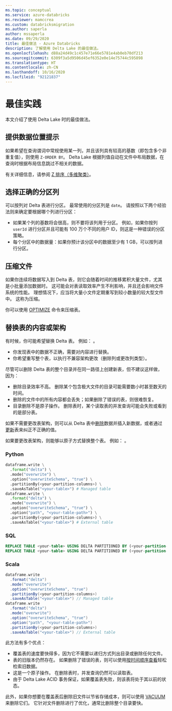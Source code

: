```yaml
---
ms.topic: conceptual
ms.service: azure-databricks
ms.reviewer: mamccrea
ms.custom: databricksmigration
ms.author: saperla
author: mssaperla
ms.date: 09/29/2020
title: 最佳做法 - Azure Databricks
description: 了解使用 Delta Lake 的最佳做法。
ms.openlocfilehash: d88a24d49c1c457e71e66e5781e4ab0eb70df213
ms.sourcegitcommit: 6309f3a5d9506d45ef6352e0e14e75744c595898
ms.translationtype: HT
ms.contentlocale: zh-CN
ms.lasthandoff: 10/16/2020
ms.locfileid: "92121837"
---
```

# <a name="best-practices"></a>最佳实践

本文介绍了使用 Delta Lake 时的最佳做法。

## <a name="provide-data-location-hints"></a>提供数据位置提示

如果希望在查询谓词中常规使用某一列，并且该列具有较高的基数（即包含多个非重复值），则使用 `Z-ORDER BY`。 Delta Lake 根据列值自动在文件中布局数据，在查询时根据布局信息跳过不相关的数据。

有关详细信息，请参阅 [Z 排序（多维聚类）](optimizations/file-mgmt.md#delta-zorder)。

## <a name="choose-the-right-partition-column"></a>选择正确的分区列

可以按列对 Delta 表进行分区。 最常使用的分区列是 `date`。
请按照以下两个经验法则来确定要根据哪个列进行分区：

* 如果某个列的基数将会很高，则不要将该列用于分区。 例如，如果你按列 `userId` 进行分区并且可能有 100 万个不同的用户 ID，则这是一种错误的分区策略。
* 每个分区中的数据量：如果你预计该分区中的数据至少有 1 GB，可以按列进行分区。

## <a name="compact-files"></a><a id="compact-files"> </a><a id="delta-compact-files"> </a>压缩文件

如果你连续将数据写入到 Delta 表，则它会随着时间的推移累积大量文件，尤其是小批量添加数据时。 这可能会对表读取效率产生不利影响，并且还会影响文件系统的性能。 理想情况下，应当将大量小文件定期重写到较小数量的较大型文件中。 这称为压缩。

你可以使用 [OPTIMIZE](optimizations/file-mgmt.md#delta-optimize) 命令来压缩表。

## <a name="replace-the-content-or-schema-of-a-table"></a><a id="delta-replace-table"> </a><a id="replace-the-content-or-schema-of-a-table"> </a>替换表的内容或架构

有时候，你可能希望替换 Delta 表。 例如： 。

* 你发现表中的数据不正确，需要对内容进行替换。
* 你希望重写整个表，以执行不兼容架构更改（删除列或更改列类型）。

尽管可以删除 Delta 表的整个目录并在同一路径上创建新表，但不建议这样做，因为：

* 删除目录效率不高。 删除某个包含极大文件的目录可能需要数小时甚至数天的时间。
* 删除的文件中的所有内容都会丢失；如果删除了错误的表，则很难恢复。
* 目录删除不是原子操作。 删除表时，某个读取表的并发查询可能会失败或看到的是部分表。

如果不需要更改表架构，则可以从 Delta 表中[删除](delta-update.md#delete-from-a-table)数据并插入新数据，或者通过[更新](delta-update.md#update-a-table)表来纠正不正确的值。

如果要更改表架构，则能够以原子方式替换整个表。 例如： 。

### <a name="python"></a>Python

```python
dataframe.write \
  .format("delta") \
  .mode("overwrite") \
  .option("overwriteSchema", "true") \
  .partitionBy(<your-partition-columns>) \
  .saveAsTable("<your-table>") # Managed table
dataframe.write \
  .format("delta") \
  .mode("overwrite") \
  .option("overwriteSchema", "true") \
  .option("path", "<your-table-path>") \
  .partitionBy(<your-partition-columns>) \
  .saveAsTable("<your-table>") # External table
```

### <a name="sql"></a>SQL

```sql
REPLACE TABLE <your-table> USING DELTA PARTITIONED BY (<your-partition-columns>) AS SELECT ... -- Managed table
REPLACE TABLE <your-table> USING DELTA PARTITIONED BY (<your-partition-columns>) LOCATION "<your-table-path>" AS SELECT ... -- External table
```

### <a name="scala"></a>Scala

```scala
dataframe.write
  .format("delta")
  .mode("overwrite")
  .option("overwriteSchema", "true")
  .partitionBy(<your-partition-columns>)
  .saveAsTable("<your-table>") // Managed table
dataframe.write
  .format("delta")
  .mode("overwrite")
  .option("overwriteSchema", "true")
  .option("path", "<your-table-path>")
  .partitionBy(<your-partition-columns>)
  .saveAsTable("<your-table>") // External table
```

此方法有多个优点：

* 覆盖表的速度要快得多，因为它不需要以递归方式列出目录或删除任何文件。
* 表的旧版本仍然存在。 如果删除了错误的表，则可以使用[按时间顺序查看](delta-batch.md#query-an-older-snapshot-of-a-table-time-travel)轻松检索旧数据。
* 这是一个原子操作。 在删除表时，并发查询仍然可以读取表。
* 由于 Delta Lake ACID 事务保证，如果覆盖表失败，则该表将处于其以前的状态。

此外，如果你想要在覆盖表后删除旧文件以节省存储成本，则可以使用 [VACUUM](delta-utility.md#delta-vacuum) 来删除它们。 它针对文件删除进行了优化，通常比删除整个目录要快。